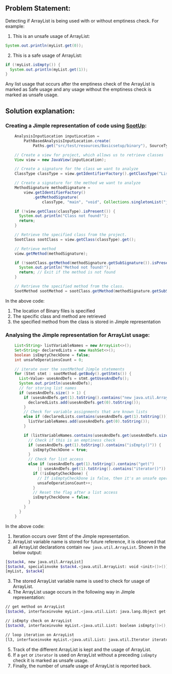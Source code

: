 ## Problem Statement:
Detecting if ArrayList is being used with or without emptiness check.
For example:
1. This is an unsafe usage of ArrayList:
```java
System.out.println(myList.get(0));
```
2. This is a safe usage of ArrayList:
```java
if (!myList.isEmpty()) {
  System.out.println(myList.get(1));
}
```

Any list usage that occurs after the emptiness check of the ArrayList is marked as Safe usage and any usage without the emptiness check is marked as unsafe usage.

## Solution explanation:
### Creating a Jimple representation of code using [SootUp](https://soot-oss.github.io/SootUp/latest/):
```java
    AnalysisInputLocation inputLocation =
        PathBasedAnalysisInputLocation.create(
            Paths.get("src/test/resources/Basicsetup/binary"), SourceType.Application);

    // Create a view for project, which allows us to retrieve classes
    View view = new JavaView(inputLocation);

    // Create a signature for the class we want to analyze
    ClassType classType = view.getIdentifierFactory().getClassType("ListJava");

    // Create a signature for the method we want to analyze
    MethodSignature methodSignature =
        view.getIdentifierFactory()
            .getMethodSignature(
                classType, "main", "void", Collections.singletonList("java.lang.String[]"));

    if (!view.getClass(classType).isPresent()) {
      System.out.println("Class not found!");
      return;
    }

    // Retrieve the specified class from the project.
    SootClass sootClass = view.getClass(classType).get();

    // Retrieve method
    view.getMethod(methodSignature);

    if (!sootClass.getMethod(methodSignature.getSubSignature()).isPresent()) {
      System.out.println("Method not found!");
      return; // Exit if the method is not found
    }

    // Retrieve the specified method from the class.
    SootMethod sootMethod = sootClass.getMethod(methodSignature.getSubSignature()).get();
```
In the above code:
1. The location of Binary files is specified 
2. The specific class and method are retrieved
3. the specified method from the class is stored in Jimple representation

### Analysing the Jimple representation for ArrayList usage:
```java
    List<String> listVariableNames = new ArrayList<>();
    Set<String> declaredLists = new HashSet<>();
    boolean isEmptyCheckDone = false;
    int unsafeOperationsCount = 0;

    // iterate over the sootMethod Jimple statements
    for (Stmt stmt : sootMethod.getBody().getStmts()) {
      List<Value> usesAndDefs = stmt.getUsesAndDefs();
      System.out.println(usesAndDefs);
      // for storing list names
      if (usesAndDefs.size() > 1) {
        if (usesAndDefs.get(1).toString().contains("new java.util.ArrayList")) {
          declaredLists.add(usesAndDefs.get(0).toString());
        }
        // Check for variable assignments that are known lists
        else if (declaredLists.contains(usesAndDefs.get(1).toString())) {
          listVariableNames.add(usesAndDefs.get(0).toString());
        }

        if (listVariableNames.contains(usesAndDefs.get(usesAndDefs.size() - 1).toString())) {
          // Check if this is an emptiness check
          if (usesAndDefs.get(1).toString().contains("isEmpty()")) {
            isEmptyCheckDone = true;
          }
          // Check for list access
          else if (usesAndDefs.get(1).toString().contains("get(")
              || usesAndDefs.get(1).toString().contains("iterator()")) {
            if (!isEmptyCheckDone) {
              // If isEmptyCheckDone is false, then it's an unsafe operation
              unsafeOperationsCount++;
            }
            // Reset the flag after a list access
            isEmptyCheckDone = false;
          }
        }
      }
    }
```
In the above code:
1. Iteration occurs over Stmt of the Jimple representation.
2. ArrayList variable name is stored for future reference, it is observed that all ArrayList declarations contain `new java.util.ArrayList`. Shown in the below output:
```zsh
[$stack4, new java.util.ArrayList]
[$stack4, specialinvoke $stack4.<java.util.ArrayList: void <init>()>()]
[myList, $stack4]
```
3. The stored ArrayList variable name is used to check for usage of ArrayList.
4. The ArrayList usage occurs in the following way in Jimple representation:
```zsh
// get method on ArrayList
[$stack6, interfaceinvoke myList.<java.util.List: java.lang.Object get(int)>(0), 0, myList]

// isEmpty check on ArrayList
[$stack8, interfaceinvoke myList.<java.util.List: boolean isEmpty()>(), myList]

// loop iteration on ArrayList
[l3, interfaceinvoke myList.<java.util.List: java.util.Iterator iterator()>(), myList]
```
5. Track of the different ArrayList is kept and the usage of ArrayList.
6. If a `get` or `iterator` is used on ArrayList without a preceding `isEmpty` check it is marked as unsafe usage.
7. Finally, the number of unsafe usage of ArrayList is reported back.
